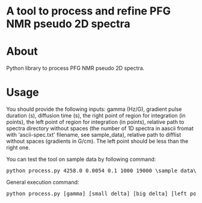 <h1> A tool to process and refine PFG NMR pseudo 2D spectra </h1>
<h1> About </h1>
Python library to process PFG NMR pseudo 2D spectra.

<h1> Usage </h1>

You should provide the following inputs: gamma (Hz/G), gradient pulse duration (s), diffusion time (s), the right point of region for integration (in points), the left point of region for integration (in points), relative path to spectra directory without spaces (the number of 1D spectra in aascii fromat with 'ascii-spec.txt' filename, see sample_data), relative path to difflist without spaces (gradients in G/cm). The left point should be less than the right one.

You can test the tool on sample data by following command:
<div class="highlight highlight-source-shell"><pre>
python process.py 4258.0 0.0054 0.1 1000 19000 \sample_data\spectra \sample_data\difflist
</div>

General execution command:
<div class="highlight highlight-source-shell"><pre>
python process.py [gamma] [small_delta] [big_delta] [left_point] [right_point] [spectra_dir_path] [difflist_path] 
</div>



